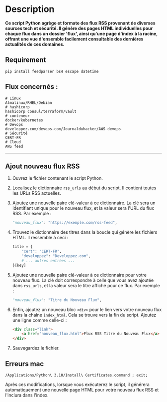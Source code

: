 # Description
**Ce script Python agrège et formate des flux RSS provenant de diverses sources tech et sécurité. Il génère des pages HTML individuelles pour chaque flux dans un dossier 'flux', ainsi qu'une page d'index à la racine, offrant une vue d'ensemble facilement consultable des dernières actualités de ces domaines.**

## Requirement
`pip install feedparser bs4 escape datetime`


## Flux concernés :

```
# Linux
Almalinux/RHEL/Debian
# hashicorp
hashicorp consul/terraform/vault
# conteneur
docker/kubernetes
# Devops
developpez.com/devops.com/Journalduhacker/AWS devops
# Sécurité
CERT-FR
# Cloud
AWS feed
```

---

## Ajout nouveau flux RSS
1. Ouvrez le fichier contenant le script Python.

2. Localisez le dictionnaire `rss_urls` au début du script. Il contient toutes les URLs RSS actuelles.

3. Ajoutez une nouvelle paire clé-valeur à ce dictionnaire. La clé sera un identifiant unique pour le nouveau flux, et la valeur sera l'URL du flux RSS. Par exemple :
   ```python
   "nouveau_flux": "https://exemple.com/rss-feed",
   ```

4. Trouvez le dictionnaire des titres dans la boucle qui génère les fichiers HTML. Il ressemble à ceci :
   ```python
   title = {
       "cert": "CERT-FR",
       "developpez": "Developpez.com",
       # ... autres entrées ...
   }[key]
   ```

5. Ajoutez une nouvelle paire clé-valeur à ce dictionnaire pour votre nouveau flux. La clé doit correspondre à celle que vous avez ajoutée dans `rss_urls`, et la valeur sera le titre affiché pour ce flux. Par exemple :
   ```python
   "nouveau_flux": "Titre du Nouveau Flux",
   ```

6. Enfin, ajoutez un nouveau bloc `<div>` pour le lien vers votre nouveau flux dans la chaîne `index_html`. Cela se trouve vers la fin du script. Ajoutez une ligne comme celle-ci :
   ```html
   <div class="link">
       <a href="nouveau_flux.html">Flux RSS Titre du Nouveau Flux</a>
   </div>
   ```

7. Sauvegardez le fichier.

## Erreurs mac

`/Applications/Python\ 3.10/Install\ Certificates.command ; exit;`

Après ces modifications, lorsque vous exécuterez le script, il générera automatiquement une nouvelle page HTML pour votre nouveau flux RSS et l'inclura dans l'index.
